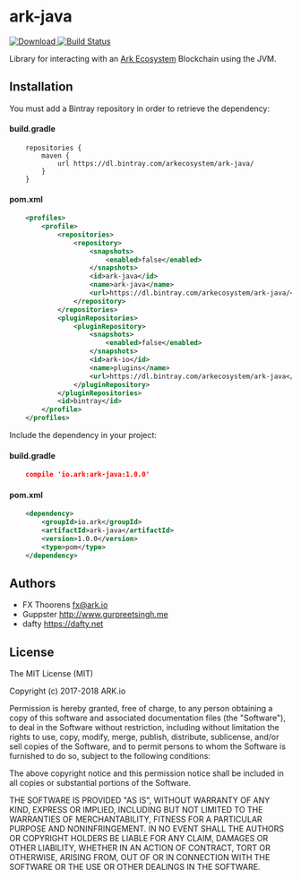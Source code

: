 # ark-java

[ ![Download](https://api.bintray.com/packages/arkecosystem/ark-java/ark-java/images/download.svg) ](https://bintray.com/arkecosystem/ark-java/ark-java/_latestVersion)
[![Build Status](https://travis-ci.org/ArkEcosystem/ark-java.svg?branch=master)](https://travis-ci.org/ArkEcosystem/ark-java)

Library for interacting with an [Ark Ecosystem](https://ark.io) Blockchain using the JVM.

## Installation

You must add a Bintray repository in order to retrieve the dependency:

#### build.gradle
```
    repositories {
        maven {
            url https://dl.bintray.com/arkecosystem/ark-java/
        }
    }
```

#### pom.xml
```xml
    <profiles>
        <profile>
            <repositories>
                <repository>
                    <snapshots>
                        <enabled>false</enabled>
                    </snapshots>
                    <id>ark-java</id>
                    <name>ark-java</name>
                    <url>https://dl.bintray.com/arkecosystem/ark-java/</url>
                </repository>
            </repositories>
            <pluginRepositories>
                <pluginRepository>
                    <snapshots>
                        <enabled>false</enabled>
                    </snapshots>
                    <id>ark-io</id>
                    <name>plugins</name>
                    <url>https://dl.bintray.com/arkecosystem/ark-java</url>
                </pluginRepository>
            </pluginRepositories>
            <id>bintray</id>
        </profile>
    </profiles>
```

Include the dependency in your project:

#### build.gradle
    
```json
    compile 'io.ark:ark-java:1.0.0'
```

#### pom.xml

```xml
    <dependency>
        <groupId>io.ark</groupId>
        <artifactId>ark-java</artifactId>
        <version>1.0.0</version>
        <type>pom</type>
    </dependency>
```

## Authors
- FX Thoorens <fx@ark.io>
- Guppster <http://www.gurpreetsingh.me>
- dafty <https://dafty.net>

## License

The MIT License (MIT)

Copyright (c) 2017-2018 ARK.io<br />

Permission is hereby granted, free of charge, to any person obtaining a copy of this software and associated documentation files (the "Software"), to deal in the Software without restriction, including without limitation the rights to use, copy, modify, merge, publish, distribute, sublicense, and/or sell copies of the Software, and to permit persons to whom the Software is furnished to do so, subject to the following conditions:

The above copyright notice and this permission notice shall be included in all copies or substantial portions of the Software.

THE SOFTWARE IS PROVIDED "AS IS", WITHOUT WARRANTY OF ANY KIND, EXPRESS OR IMPLIED, INCLUDING BUT NOT LIMITED TO THE WARRANTIES OF MERCHANTABILITY, FITNESS FOR A PARTICULAR PURPOSE AND NONINFRINGEMENT. IN NO EVENT SHALL THE AUTHORS OR COPYRIGHT HOLDERS BE LIABLE FOR ANY CLAIM, DAMAGES OR OTHER LIABILITY, WHETHER IN AN ACTION OF CONTRACT, TORT OR OTHERWISE, ARISING FROM, OUT OF OR IN CONNECTION WITH THE SOFTWARE OR THE USE OR OTHER DEALINGS IN THE SOFTWARE.